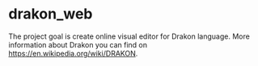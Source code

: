 # drakon_web

The project goal is create online visual editor for Drakon language.
More information about Drakon you can find on https://en.wikipedia.org/wiki/DRAKON.

